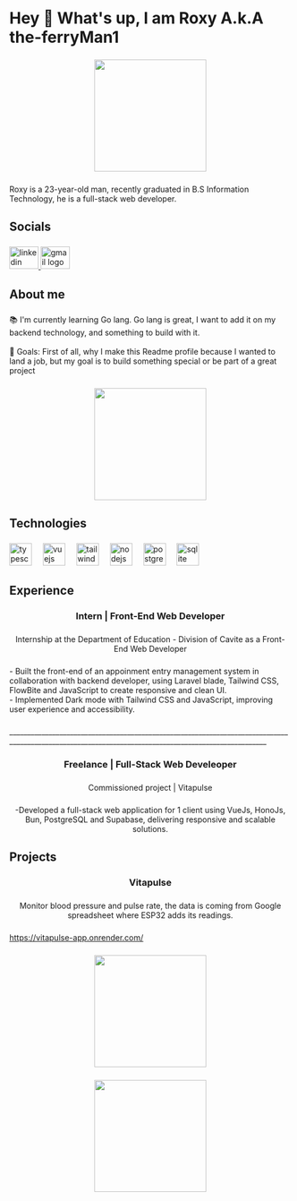 <h1 align="left">Hey 👋 What's up, I am Roxy A.k.A the-ferryMan1</h1>

###

<div align="center">
  <img height="200" src="https://media1.giphy.com/media/v1.Y2lkPTc5MGI3NjExano3cmEyeTVqdTJ0cjdlNHBjYXljdGtyaXp0NHU4NGY1cDhzcWlwMSZlcD12MV9pbnRlcm5hbF9naWZfYnlfaWQmY3Q9Zw/clnORRzuaBV7rNisCP/giphy.gif"  />
</div>

###

<p align="left">Roxy is a 23-year-old man, recently graduated in B.S Information Technology, he is a full-stack web developer.</p>

###

<h2 align="left">Socials</h2>

###

<div align="left">
  <a href="https://www.linkedin.com/in/merced-roxy-51b193328?utm_source=share&utm_campaign=share_via&utm_content=profile&utm_medium=android_app" target="_blank">
    <img src="https://raw.githubusercontent.com/maurodesouza/profile-readme-generator/master/src/assets/icons/social/linkedin/default.svg" width="52" height="40" alt="linkedin logo"  />
  </a>
  <a href="https://mailto:mercedroxy@gmail.com" target="_blank">
    <img src="https://raw.githubusercontent.com/maurodesouza/profile-readme-generator/master/src/assets/icons/social/gmail/default.svg" width="52" height="40" alt="gmail logo"  />
  </a>
</div>

###

<h2 align="left">About me</h2>

###

<p align="left">📚 I'm currently learning Go lang. Go lang is great, I want to add it on my backend technology, and something to build with it.<br><br>🎯 Goals: First of all, why I make this Readme profile because I wanted to land a job, but my goal is to build something special or be part of a great project</p>

###

<div align="center">
  <img height="200" src="https://media.giphy.com/media/v1.Y2lkPTc5MGI3NjExZWlzbWV6Z2ltcmFkNG53aHpsaTh1YWJzeG41YWZtOGhidzl5NXV5bCZlcD12MV9naWZzX3NlYXJjaCZjdD1n/Ws6T5PN7wHv3cY8xy8/giphy.gif"  />
</div>

###

<h2 align="left">Technologies</h2>

###

<div align="left">
  <img src="https://cdn.jsdelivr.net/gh/devicons/devicon/icons/typescript/typescript-original.svg" height="40" alt="typescript logo"  />
  <img width="12" />
  <img src="https://cdn.jsdelivr.net/gh/devicons/devicon/icons/vuejs/vuejs-original.svg" height="40" alt="vuejs logo"  />
  <img width="12" />
  <img src="https://cdn.simpleicons.org/tailwindcss/06B6D4" height="40" alt="tailwindcss logo"  />
  <img width="12" />
  <img src="https://cdn.simpleicons.org/nodedotjs/339933" height="40" alt="nodejs logo"  />
  <img width="12" />
  <img src="https://cdn.simpleicons.org/postgresql/4169E1" height="40" alt="postgresql logo"  />
  <img width="12" />
  <img src="https://cdn.jsdelivr.net/gh/devicons/devicon/icons/sqlite/sqlite-original.svg" height="40" alt="sqlite logo"  />
</div>

###

<h2 align="left">Experience</h2>

###

<h3 align="center">Intern | Front-End Web Developer</h3>

###

<p align="center">Internship at the Department of Education - Division of Cavite as a Front-End Web Developer</p>

###

<p align="left">- Built the front-end of an appoinment entry management system in collaboration with backend developer, using Laravel blade, Tailwind CSS, FlowBite and JavaScript to create responsive and clean UI.<br>- Implemented Dark mode with Tailwind CSS and JavaScript, improving user experience and accessibility.</p>

###

<p align="left">______________________________________________________________________________________________________________________________________________________</p>

###

<h3 align="center">Freelance | Full-Stack Web Develeoper</h3>

###

<p align="center">Commissioned project | Vitapulse</p>

###

<p align="center">-Developed a full-stack web application for 1 client using VueJs, HonoJs, Bun, PostgreSQL and Supabase, delivering responsive and scalable solutions.</p>

###

<h2 align="left">Projects</h2>

###

<h3 align="center">Vitapulse</h3>

###

<p align="center">Monitor blood pressure and pulse rate, the data is coming from Google spreadsheet where ESP32 adds its readings.</p>

###

<a href="https://vitapulse-app.onrender.com" align="center">https://vitapulse-app.onrender.com/</a>

###

<div align="center">
  <img height="200" src="https://drive.google.com/u/0/drive-viewer/AKGpihYAmFlQ5Tb4CUJoqH1za7tU-pQWKzEQ2dvIZEuSpYA3ccgnb-_dUwZcbI5uRhiFVwfYStl4Cywec6V9R1r311p53-0G5aeuGRs=s1600-rw-v1"  />
</div>

###

<div align="center">
  <img height="200" src="https://media4.giphy.com/media/v1.Y2lkPTc5MGI3NjExa3V0ZmE1cGE0NDUzMzAzM2RxYW4xY2czaXZuNWtyZW5yd2k4dW94dyZlcD12MV9pbnRlcm5hbF9naWZfYnlfaWQmY3Q9Zw/i21tixUQEE7TEqwmYa/giphy.gif"  />
</div>

###
